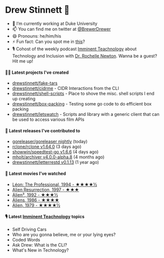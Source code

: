 
# Drew Stinnett 👋

- 🔭 I’m currently working at Duke University
- 📫 You can find me on twitter at [@BrewerDrewer](https://twitter.com/BrewerDrewer)
- 😄 Pronouns: he/him/his
- ⚡ Fun fact: Can you spot me in [this](https://www.youtube.com/watch?v=oL9WnB0qHBA)?
- 🎙 Cohost of the weekly podcast [Imminent Teachnology](https://podcast.imminentteachnology.com/) about Technology and Inclusion with [Dr. Rochelle Newton](https://www.linkedin.com/in/drrochellenewton/). Wanna be a guest? Hit me up!

#### 👨‍💻 Latest projects I've created
- [drewstinnett/fake-tars](https://github.com/drewstinnett/fake-tars)
- [drewstinnett/cidrme](https://github.com/drewstinnett/cidrme) - CIDR Interactions from the CLI
- [drewstinnett/shell-scripts](https://github.com/drewstinnett/shell-scripts) - Place to shove the misc. shell scripts I end up creating
- [drewstinnett/box-packing](https://github.com/drewstinnett/box-packing) - Testing some go code to do efficient box packing
- [drewstinnett/letswatch](https://github.com/drewstinnett/letswatch) - Scripts and library with a generic client that can be used to access various film APIs

#### 🚀 Latest releases I've contributed to
- [goreleaser/goreleaser nightly](https://github.com/goreleaser/goreleaser/releases/tag/nightly) (today)
- [rclone/rclone v1.64.0](https://github.com/rclone/rclone/releases/tag/v1.64.0) (3 days ago)
- [showwin/speedtest-go v1.6.6](https://github.com/showwin/speedtest-go/releases/tag/v1.6.6) (4 days ago)
- [mholt/archiver v4.0.0-alpha.8](https://github.com/mholt/archiver/releases/tag/v4.0.0-alpha.8) (4 months ago)
- [drewstinnett/letterrestd v0.1.13](https://github.com/drewstinnett/letterrestd/releases/tag/v0.1.13) (1 year ago)

#### 🍿 Latest movies I've watched
- [Léon: The Professional, 1994 - ★★★★½](https://letterboxd.com/mondodrew/film/leon-the-professional/)
- [Alien Resurrection, 1997 - ★★★](https://letterboxd.com/mondodrew/film/alien-resurrection/)
- [Alien³, 1992 - ★★★½](https://letterboxd.com/mondodrew/film/alien-3/)
- [Aliens, 1986 - ★★★★](https://letterboxd.com/mondodrew/film/aliens/)
- [Alien, 1979 - ★★★★½](https://letterboxd.com/mondodrew/film/alien/)

#### 🎙 Latest [Imminent Teachnology](https://podcast.imminentteachnology.com/) topics
- Self Driving Cars
- Who are you gonna believe, me or your lying eyes?
- Coded Words
- Ask Drew: What is the CLI?
- What&#39;s New in Technology?
